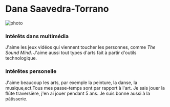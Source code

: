 # Dana Saavedra-Torrano 

![photo](DSC09136.JPG)

### Intérêts dans multimédia
J'aime les jeux vidéos qui viennent toucher les personnes, comme *The Sound Mind*. J'aime aussi tout types d'arts fait à partir d'outils technologique.

### Intérêtes personelle
J'aime beaucoup les arts, par exemple la peinture, la danse, la musique,ect.Tous mes passe-temps sont par rapport à l'art. Je sais jouer la flûte traversière, j'en ai jouer pendant 5 ans. Je suis bonne aussi à la pâtisserie.

